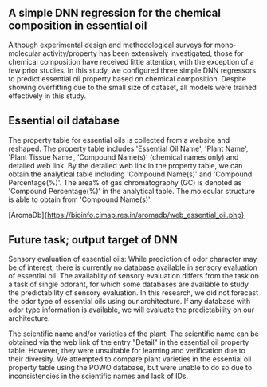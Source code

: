 ## A simple DNN regression for the chemical composition in essential oil 

Although experimental design and methodological surveys for mono-molecular activity/property has been extensively investigated, 
those for chemical composition have received little attention, with the exception of a few prior studies. 
In this study, we configured three simple DNN regressors to predict essential oil property based on chemical composition. 
Despite showing overfitting due to the small size of dataset, all models were trained effectively in this study. 

## Essential oil database 

The property table for essential oils is collected from a website and reshaped.
The property table includes 'Essential Oil Name', 'Plant Name', 'Plant Tissue Name', 'Compound Name(s)' (chemical names only) and detailed web link. 
By the detailed web link in the property table, 
we can obtain the analytical table including 'Compound Name(s)' and 'Compound Percentage(%)'. 
The area% of gas chromatography (GC) is denoted as 'Compound Percentage(%)' in the analytical table. 
The molecular structure is able to obtain from 'Compound Name(s)'. 

[AromaDb]{https://bioinfo.cimap.res.in/aromadb/web_essential_oil.php}

## Future task; output target of DNN

Sensory evaluation of essential oils: While prediction of odor character may be of interest, there is currently no database available in sensory evaluation of essential oil. 
The availablity of sensory evaluation differs from the task on a task of single odorant, 
for which some databases are available to study the predictability of sensory evaluation. 
In this research, we did not forecast the odor type of essential oils using our architecture. 
If any database with odor type information is available, we will evaluate the predictability on our architecture.

The scientific name and/or varieties of the plant: The scientific name can be obtained via the web link of the entry "Detail" in the essential oil property table. 
However, they were unsuitable for learning and verification due to their diversity.
We attempted to compare plant varieties in the essential oil property table using the POWO database, 
but were unable to do so due to inconsistencies in the scientific names and lack of IDs.

